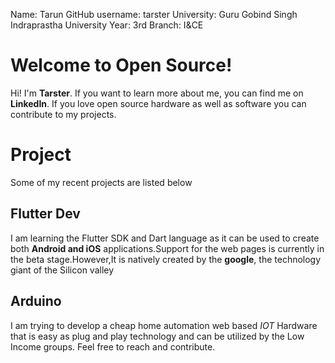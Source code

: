 Name: Tarun
GitHub username: tarster
University: Guru Gobind Singh Indraprastha University
Year: 3rd 
Branch: I&CE

# Welcome to Open Source!

Hi! I'm **Tarster**. If you want to learn more about me, you can find me on **LinkedIn**. If you love open source hardware as well as software you can contribute to my projects. 


# Project
Some of my recent projects are listed below

## Flutter Dev


I am learning the Flutter SDK and Dart language as it can be used to create both **Android and iOS** applications.Support for the web pages is currently in the beta stage.However,It is natively created by the **google**, the technology giant of the Silicon valley  

## Arduino 

I am trying to develop a cheap home automation web based *IOT* Hardware that is easy as plug and play technology and can be utilized by the Low Income groups. Feel free to reach and contribute.

